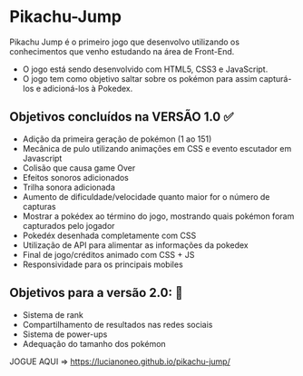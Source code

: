 ﻿# Pikachu-Jump
Pikachu Jump é o primeiro jogo que desenvolvo utilizando os conhecimentos que venho estudando na área de Front-End. 
- O jogo está sendo desenvolvido com HTML5, CSS3 e JavaScript.
- O jogo tem como objetivo saltar sobre os pokémon para assim capturá-los e adicioná-los à Pokedex.

## Objetivos concluídos na VERSÃO 1.0 ✅
- Adição da primeira geração de pokémon (1 ao 151)
- Mecânica de pulo utilizando animações em CSS e evento escutador em Javascript
- Colisão que causa game Over 
- Efeitos sonoros adicionados
- Trilha sonora adicionada
- Aumento de dificuldade/velocidade quanto maior for o número de capturas
- Mostrar a pokédex ao término do jogo, mostrando quais pokémon foram capturados pelo jogador
- Pokedéx desenhada completamente com CSS
- Utilização de API para alimentar as informações da pokedex
- Final de jogo/créditos animado com CSS + JS
- Responsividade para os principais mobiles

## Objetivos para a versão 2.0: 🧹
- Sistema de rank
- Compartilhamento de resultados nas redes sociais
- Sistema de power-ups
- Adequação do tamanho dos pokémon


JOGUE AQUI => https://lucianoneo.github.io/pikachu-jump/

